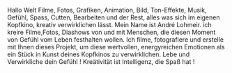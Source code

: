 Hallo  Welt
Filme, Fotos, Grafiken, Animation, Bild, Ton-Effekte, Musik, Gefühl, Spass, Cutten, Bearbeiten und der Rest, alles was sich im eigenen Kopfkino, kreativ verwirklichen lässt.
Mein Name ist André Lohmeir.  ich  kreire  Filme,Fotos, Diashows von und mit Menschen, die diesen Moment von Gefühl vom Leben festhalten wollen. Ich filme, fotografiere und erstelle mit Ihnen dieses Projekt, um diese wertvollen, energyreichen Emotionen als ein Stück in Kunst deines Kopfkinos zu verwirklichen. Lebe und Verwirkliche dein Gefühl ! 
Kreätivität ist Intelligenz, die Spaß hat !
